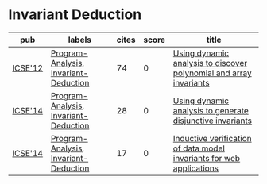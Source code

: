 # Invariant Deduction

|pub|labels|cites|score|title|
|---|------|-----|-----|-----|
|[ICSE'12](https://dblp.org/db/conf/icse/icse2012.html)|[Program-Analysis](labels/Program-Analysis.md), [Invariant-Deduction](labels/Invariant-Deduction.md)|74|0|[Using dynamic analysis to discover polynomial and array invariants](https://scholar.google.com/scholar?q=Using+dynamic+analysis+to+discover+polynomial+and+array+invariants)|
|[ICSE'14](https://dblp.org/db/conf/icse/icse2014.html)|[Program-Analysis](labels/Program-Analysis.md), [Invariant-Deduction](labels/Invariant-Deduction.md)|28|0|[Using dynamic analysis to generate disjunctive invariants](https://scholar.google.com/scholar?q=Using+dynamic+analysis+to+generate+disjunctive+invariants)|
|[ICSE'14](https://dblp.org/db/conf/icse/icse2014.html)|[Program-Analysis](labels/Program-Analysis.md), [Invariant-Deduction](labels/Invariant-Deduction.md)|17|0|[Inductive verification of data model invariants for web applications](https://scholar.google.com/scholar?q=Inductive+verification+of+data+model+invariants+for+web+applications)|
